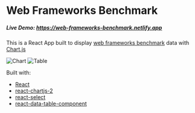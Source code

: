 # Web Frameworks Benchmark

##### Live Demo: https://web-frameworks-benchmark.netlify.app

This is a React App built to display [web frameworks benchmark](https://github.com/the-benchmarker/web-frameworks) data with [Chart.js](https://www.chartjs.org)

![Chart](https://i.ibb.co/QPzzH3L/image.png)
![Table](https://i.ibb.co/4fdhDmW/image.png)

Built with:
- [React](http://react.com/)
- [react-chartjs-2](https://github.com/reactchartjs/react-chartjs-2)
- [react-select](https://github.com/jedwatson/react-select)
- [react-data-table-component](https://github.com/jbetancur/react-data-table-component)